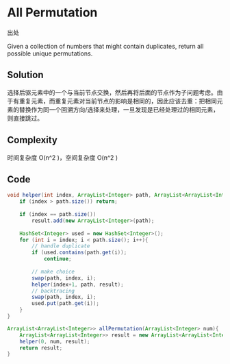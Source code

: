 # All Permutation 

出处

Given a collection of numbers that might contain duplicates, return all possible unique permutations.

## Solution

选择后驱元素中的一个与当前节点交换，然后再将后面的节点作为子问题考虑。由于有重复元素，而重复元素对当前节点的影响是相同的，因此应该去重：把相同元素的替换作为同一个回溯方向/选择来处理，一旦发现是已经处理过的相同元素，则直接跳过。

## Complexity

时间复杂度 O(n^2 )，空间复杂度 O(n^2 )

## Code 

```java
void helper(int index, ArrayList<Integer> path, ArrayList<ArrayList<Integer>> result){
	if (index > path.size()) return;
	
	if (index == path.size())
		result.add(new ArrayList<Integer>(path);
	
	HashSet<Integer> used = new HashSet<Integer>();
	for (int i = index; i < path.size(); i++){
		// handle duplicate
		if (used.contains(path.get(i));
			continue;
			
		// make choice
		swap(path, index, i);
		helper(index+1, path, result);
		// backtracing
		swap(path, index, i);
		used.put(path.get(i));
	}
}

ArrayList<ArrayList<Integer>> allPermutation(ArrayList<Integer> num){
	ArrayList<ArrayList<Integer>> result = new ArrayList<ArrayList<Integer>>();
	helper(0, num, result);
	return result;
}
```

